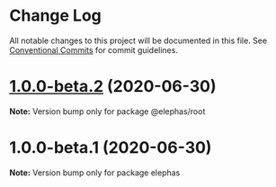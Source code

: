 # Change Log

All notable changes to this project will be documented in this file.
See [Conventional Commits](https://conventionalcommits.org) for commit guidelines.

# [1.0.0-beta.2](https://github.com/cft-group/elephas/compare/v1.0.0-beta.1...v1.0.0-beta.2) (2020-06-30)

**Note:** Version bump only for package @elephas/root





# 1.0.0-beta.1 (2020-06-30)

**Note:** Version bump only for package elephas
